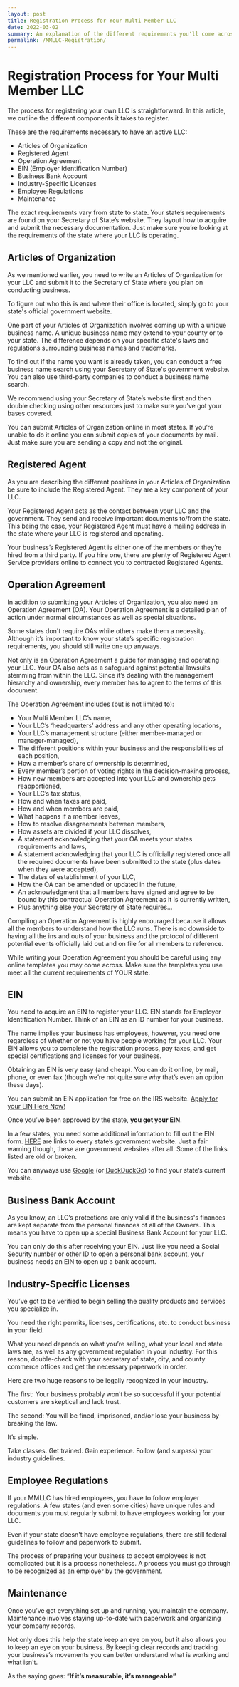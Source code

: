 ```yaml
---
layout: post
title: Registration Process for Your Multi Member LLC
date: 2022-03-02
summary: An explanation of the different requirements you'll come across while going the the process of registering your LLC.  
permalink: /MMLLC-Registration/
---
```



# Registration Process for Your Multi Member LLC #

The process for registering your own LLC is straightforward. In this article, we outline the different components it takes to register.

These are the requirements necessary to have an active LLC:

*   Articles of Organization 
*   Registered Agent
*   Operation Agreement
*   EIN (Employer Identification Number)
*   Business Bank Account
*   Industry-Specific Licenses
*   Employee Regulations
*   Maintenance

The exact requirements vary from state to state. Your state’s requirements are found on your Secretary of State’s website. They layout how to acquire and submit the necessary documentation. Just make sure you’re looking at the requirements of the state where your LLC is operating. 

## Articles of Organization ##

As we mentioned earlier, you need to write an Articles of Organization for your LLC and submit it to the Secretary of State where you plan on conducting business. 

To figure out who this is and where their office is located, simply go to your state's official government website. 

One part of your Articles of Organization involves coming up with a unique business name. A unique business name may extend to your county or to your state. The difference depends on your specific state's laws and regulations surrounding business names and trademarks. 

To find out if the name you want is already taken, you can conduct a free business name search using your Secretary of State's government website. You can also use third-party companies to conduct a business name search. 

We recommend using your Secretary of State’s website first and then double checking using other resources just to make sure you’ve got your bases covered. 

You can submit Articles of Organization online in most states. If you’re unable to do it online you can submit copies of your documents by mail. Just make sure you are sending a copy and not the original. 

## Registered Agent ##

As you are describing the different positions in your Articles of Organization be sure to include the Registered Agent. They are a key component of your LLC.

Your Registered Agent acts as the contact between your LLC and the government. They send and receive important documents to/from the state. This being the case, your Registered Agent must have a mailing address in the state where your LLC is registered and operating. 

Your business’s Registered Agent is either one of the members or they’re hired from a third party. If you hire one, there are plenty of Registered Agent Service providers online to connect you to contracted Registered Agents. 

## Operation Agreement ##

In addition to submitting your Articles of Organization, you also need an Operation Agreement (OA). Your Operation Agreement is a detailed plan of action under normal circumstances as well as special situations. 

Some states don't require OAs while others make them a necessity. Although it’s important to know your state’s specific registration requirements, you should still write one up anyways.

Not only is an Operation Agreement a guide for managing and operating your LLC. Your OA also acts as a safeguard against potential lawsuits stemming from within the LLC. Since it’s dealing with the management hierarchy and ownership, every member has to agree to the terms of this document. 

The Operation Agreement includes (but is not limited to):

*   Your Multi Member LLC’s name, 
*   Your LLC’s ‘headquarters’ address and any other operating locations,
*   Your LLC’s management structure (either member-managed or manager-managed),
*   The different positions within your business and the responsibilities of each position, 
*   How a member’s share of ownership is determined,
*   Every member’s portion of voting rights in the decision-making process,
*   How new members are accepted into your LLC and ownership gets reapportioned, 
*   Your LLC’s tax status,
*   How and when taxes are paid,
*   How and when members are paid,
*   What happens if a member leaves, 
*   How to resolve disagreements between members, 
*   How assets are divided if your LLC dissolves, 
*   A statement acknowledging that your OA meets your states requirements and laws, 
*   A statement acknowledging that your LLC is officially registered once all the required documents have been submitted to the state (plus dates when they were accepted),
*   The dates of establishment of your LLC,
*   How the OA can be amended or updated in the future,
*   An acknowledgment that all members have signed and agree to be bound by this contractual Operation Agreement as it is currently written,
*   Plus anything else your Secretary of State requires…

Compiling an Operation Agreement is highly encouraged because it allows all the members to understand how the LLC runs. There is no downside to having all the ins and outs of your business and the protocol of different potential events officially laid out and on file for all members to reference. 

While writing your Operation Agreement you should be careful using any online templates you may come across. Make sure the templates you use meet all the current requirements of YOUR state.

## EIN ###

You need to acquire an EIN to register your LLC. EIN stands for Employer Identification Number. Think of an EIN as an ID number for your business. 

The name implies your business has employees, however, you need one regardless of whether or not you have people working for your LLC. Your EIN allows you to complete the registration process, pay taxes, and get special certifications and licenses for your business.

Obtaining an EIN is very easy (and cheap). You can do it online, by mail, phone, or even fax (though we’re not quite sure why that’s even an option these days). 

You can submit an EIN application for free on the IRS website. [Apply for your EIN Here Now!](https://www.irs.gov/businesses/small-businesses-self-employed/apply-for-an-employer-identification-number-ein-online)  

Once you’ve been approved by the state, **you get your EIN**. 

In a few states, you need some additional information to fill out the EIN form. [HERE](https://www.irs.gov/businesses/small-businesses-self-employed/state-government-websites) are links to every state’s government website. Just a fair warning though, these are government websites after all. Some of the links listed are old or broken. 

You can anyways use [Google](https://www.google.com/) (or [DuckDuckGo](https://duckduckgo.com/)) to find your state’s current website. 

## Business Bank Account ##

As you know, an LLC’s protections are only valid if the business's finances are kept separate from the personal finances of all of the Owners. This means you have to open up a special Business Bank Account for your LLC. 

You can only do this after receiving your EIN. Just like you need a Social Security number or other ID to open a personal bank account, your business needs an EIN to open up a bank account.

## Industry-Specific Licenses ##

You’ve got to be verified to begin selling the quality products and services you specialize in. 

You need the right permits, licenses, certifications, etc. to conduct business in your field. 

What you need depends on what you’re selling, what your local and state laws are, as well as any government regulation in your industry. For this reason, double-check with your secretary of state, city, and county commerce offices and get the necessary paperwork in order. 

Here are two huge reasons to be legally recognized in your industry. 

The first: Your business probably won’t be so successful if your potential customers are skeptical and lack trust. 

The second: You will be fined, imprisoned, and/or lose your business by breaking the law.

It’s simple. 

Take classes. Get trained. Gain experience. Follow (and surpass) your industry guidelines.

## Employee Regulations ##

If your MMLLC has hired employees, you have to follow employer regulations. A few states (and even some cities) have unique rules and documents you must regularly submit to have employees working for your LLC. 

Even if your state doesn't have employee regulations, there are still federal guidelines to follow and paperwork to submit. 

The process of preparing your business to accept employees is not complicated but it is a process nonetheless. A process you must go through to be recognized as an employer by the government.

## Maintenance ###

Once you’ve got everything set up and running, you maintain the company. Maintenance involves staying up-to-date with paperwork and organizing your company records. 

Not only does this help the state keep an eye on you, but it also allows you to keep an eye on your business. By keeping clear records and tracking your business’s movements you can better understand what is working and what isn't.

  
As the saying goes: “**If it’s measurable, it’s manageable”**
